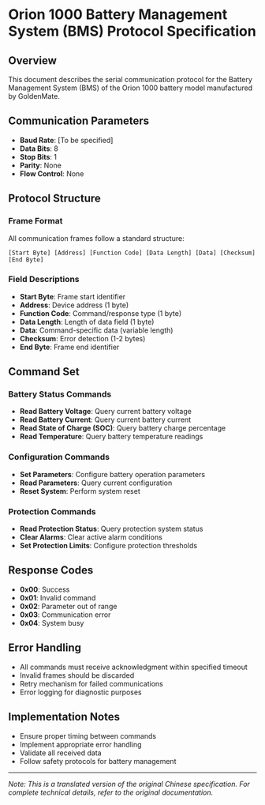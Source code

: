 # Orion 1000 Battery Management System (BMS) Protocol Specification

## Overview
This document describes the serial communication protocol for the Battery Management System (BMS) of the Orion 1000 battery model manufactured by GoldenMate.

## Communication Parameters
- **Baud Rate**: [To be specified]
- **Data Bits**: 8
- **Stop Bits**: 1
- **Parity**: None
- **Flow Control**: None

## Protocol Structure

### Frame Format
All communication frames follow a standard structure:
```
[Start Byte] [Address] [Function Code] [Data Length] [Data] [Checksum] [End Byte]
```

### Field Descriptions
- **Start Byte**: Frame start identifier
- **Address**: Device address (1 byte)
- **Function Code**: Command/response type (1 byte)
- **Data Length**: Length of data field (1 byte)
- **Data**: Command-specific data (variable length)
- **Checksum**: Error detection (1-2 bytes)
- **End Byte**: Frame end identifier

## Command Set

### Battery Status Commands
- **Read Battery Voltage**: Query current battery voltage
- **Read Battery Current**: Query current battery current
- **Read State of Charge (SOC)**: Query battery charge percentage
- **Read Temperature**: Query battery temperature readings

### Configuration Commands
- **Set Parameters**: Configure battery operation parameters
- **Read Parameters**: Query current configuration
- **Reset System**: Perform system reset

### Protection Commands
- **Read Protection Status**: Query protection system status
- **Clear Alarms**: Clear active alarm conditions
- **Set Protection Limits**: Configure protection thresholds

## Response Codes
- **0x00**: Success
- **0x01**: Invalid command
- **0x02**: Parameter out of range
- **0x03**: Communication error
- **0x04**: System busy

## Error Handling
- All commands must receive acknowledgment within specified timeout
- Invalid frames should be discarded
- Retry mechanism for failed communications
- Error logging for diagnostic purposes

## Implementation Notes
- Ensure proper timing between commands
- Implement appropriate error handling
- Validate all received data
- Follow safety protocols for battery management

---
*Note: This is a translated version of the original Chinese specification. For complete technical details, refer to the original documentation.*